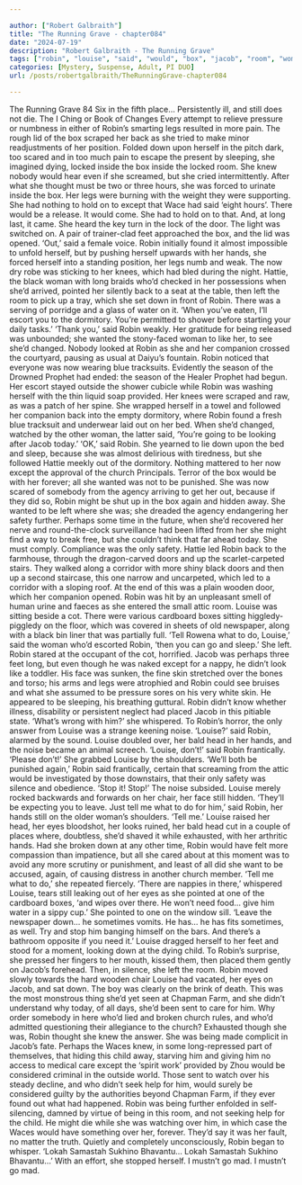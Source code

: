 ```yaml
---

author: ["Robert Galbraith"]
title: "The Running Grave - chapter084"
date: "2024-07-19"
description: "Robert Galbraith - The Running Grave"
tags: ["robin", "louise", "said", "would", "box", "jacob", "room", "woman", "still", "leg", "back", "except", "door", "hand", "left", "church", "tell", "inside", "knew", "long", "foot", "found", "hattie", "black", "pointed"]
categories: [Mystery, Suspense, Adult, PI DUO]
url: /posts/robertgalbraith/TheRunningGrave-chapter084

---
```



The Running Grave
84
Six in the fifth place…
Persistently ill, and still does not die.
The I Ching or Book of Changes
Every attempt to relieve pressure or numbness in either of Robin’s smarting legs resulted in more pain. The rough lid of the box scraped her back as she tried to make minor readjustments of her position. Folded down upon herself in the pitch dark, too scared and in too much pain to escape the present by sleeping, she imagined dying, locked inside the box inside the locked room. She knew nobody would hear even if she screamed, but she cried intermittently. After what she thought must be two or three hours, she was forced to urinate inside the box. Her legs were burning with the weight they were supporting. She had nothing to hold on to except that Wace had said ‘eight hours’. There would be a release. It would come. She had to hold on to that.
And, at long last, it came. She heard the key turn in the lock of the door. The light was switched on. A pair of trainer-clad feet approached the box, and the lid was opened.
‘Out,’ said a female voice.
Robin initially found it almost impossible to unfold herself, but by pushing herself upwards with her hands, she forced herself into a standing position, her legs numb and weak. The now dry robe was sticking to her knees, which had bled during the night.
Hattie, the black woman with long braids who’d checked in her possessions when she’d arrived, pointed her silently back to a seat at the table, then left the room to pick up a tray, which she set down in front of Robin. There was a serving of porridge and a glass of water on it.
‘When you’ve eaten, I’ll escort you to the dormitory. You’re permitted to shower before starting your daily tasks.’
‘Thank you,’ said Robin weakly. Her gratitude for being released was unbounded; she wanted the stony-faced woman to like her, to see she’d changed.
Nobody looked at Robin as she and her companion crossed the courtyard, pausing as usual at Daiyu’s fountain. Robin noticed that everyone was now wearing blue tracksuits. Evidently the season of the Drowned Prophet had ended: the season of the Healer Prophet had begun.
Her escort stayed outside the shower cubicle while Robin was washing herself with the thin liquid soap provided. Her knees were scraped and raw, as was a patch of her spine. She wrapped herself in a towel and followed her companion back into the empty dormitory, where Robin found a fresh blue tracksuit and underwear laid out on her bed. When she’d changed, watched by the other woman, the latter said,
‘You’re going to be looking after Jacob today.’
‘OK,’ said Robin.
She yearned to lie down upon the bed and sleep, because she was almost delirious with tiredness, but she followed Hattie meekly out of the dormitory. Nothing mattered to her now except the approval of the church Principals. Terror of the box would be with her forever; all she wanted was not to be punished. She was now scared of somebody from the agency arriving to get her out, because if they did so, Robin might be shut up in the box again and hidden away. She wanted to be left where she was; she dreaded the agency endangering her safety further. Perhaps some time in the future, when she’d recovered her nerve and round-the-clock surveillance had been lifted from her she might find a way to break free, but she couldn’t think that far ahead today. She must comply. Compliance was the only safety.
Hattie led Robin back to the farmhouse, through the dragon-carved doors and up the scarlet-carpeted stairs. They walked along a corridor with more shiny black doors and then up a second staircase, this one narrow and uncarpeted, which led to a corridor with a sloping roof. At the end of this was a plain wooden door, which her companion opened.
Robin was hit by an unpleasant smell of human urine and faeces as she entered the small attic room. Louise was sitting beside a cot. There were various cardboard boxes sitting higgledy-piggledy on the floor, which was covered in sheets of old newspaper, along with a black bin liner that was partially full.
‘Tell Rowena what to do, Louise,’ said the woman who’d escorted Robin, ‘then you can go and sleep.’
She left.
Robin stared at the occupant of the cot, horrified. Jacob was perhaps three feet long, but even though he was naked except for a nappy, he didn’t look like a toddler. His face was sunken, the fine skin stretched over the bones and torso; his arms and legs were atrophied and Robin could see bruises and what she assumed to be pressure sores on his very white skin. He appeared to be sleeping, his breathing guttural. Robin didn’t know whether illness, disability or persistent neglect had placed Jacob in this pitiable state.
‘What’s wrong with him?’ she whispered.
To Robin’s horror, the only answer from Louise was a strange keening noise.
‘Louise?’ said Robin, alarmed by the sound.
Louise doubled over, her bald head in her hands, and the noise became an animal screech.
‘Louise, don’t!’ said Robin frantically. ‘Please don’t!’
She grabbed Louise by the shoulders.
‘We’ll both be punished again,’ Robin said frantically, certain that screaming from the attic would be investigated by those downstairs, that their only safety was silence and obedience. ‘Stop it! Stop!’
The noise subsided. Louise merely rocked backwards and forwards on her chair, her face still hidden.
‘They’ll be expecting you to leave. Just tell me what to do for him,’ said Robin, her hands still on the older woman’s shoulders. ‘Tell me.’
Louise raised her head, her eyes bloodshot, her looks ruined, her bald head cut in a couple of places where, doubtless, she’d shaved it while exhausted, with her arthritic hands. Had she broken down at any other time, Robin would have felt more compassion than impatience, but all she cared about at this moment was to avoid any more scrutiny or punishment, and least of all did she want to be accused, again, of causing distress in another church member.
‘Tell me what to do,’ she repeated fiercely.
‘There are nappies in there,’ whispered Louise, tears still leaking out of her eyes as she pointed at one of the cardboard boxes, ‘and wipes over there. He won’t need food… give him water in a sippy cup.’ She pointed to one on the window sill. ‘Leave the newspaper down… he sometimes vomits. He has… he has fits sometimes, as well. Try and stop him banging himself on the bars. And there’s a bathroom opposite if you need it.’
Louise dragged herself to her feet and stood for a moment, looking down at the dying child. To Robin’s surprise, she pressed her fingers to her mouth, kissed them, then placed them gently on Jacob’s forehead. Then, in silence, she left the room.
Robin moved slowly towards the hard wooden chair Louise had vacated, her eyes on Jacob, and sat down.
The boy was clearly on the brink of death. This was the most monstrous thing she’d yet seen at Chapman Farm, and she didn’t understand why today, of all days, she’d been sent to care for him. Why order somebody in here who’d lied and broken church rules, and who’d admitted questioning their allegiance to the church?
Exhausted though she was, Robin thought she knew the answer. She was being made complicit in Jacob’s fate. Perhaps the Waces knew, in some long-repressed part of themselves, that hiding this child away, starving him and giving him no access to medical care except the ‘spirit work’ provided by Zhou would be considered criminal in the outside world. Those sent to watch over his steady decline, and who didn’t seek help for him, would surely be considered guilty by the authorities beyond Chapman Farm, if they ever found out what had happened. Robin was being further enfolded in self-silencing, damned by virtue of being in this room, and not seeking help for the child. He might die while she was watching over him, in which case the Waces would have something over her, forever. They’d say it was her fault, no matter the truth.
Quietly and completely unconsciously, Robin began to whisper.
‘Lokah Samastah Sukhino Bhavantu… Lokah Samastah Sukhino Bhavantu…’
With an effort, she stopped herself.
I mustn’t go mad. I mustn’t go mad.
